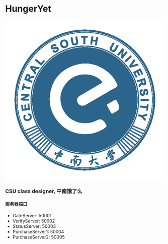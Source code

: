 # HungerYet

![esu](client/resources/icos/esu.png)

### CSU class designer, 中南饿了么



#### 服务器端口

* GateServer: 50001
* VerifyServer: 50002
* StatusServer: 50003
* PurchaseServer1: 50004
* PurchaseServer2: 50005
